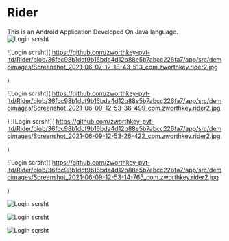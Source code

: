 # Rider
This is an Android Application Developed On Java language.  
![Login scrsht](https://github.com/zworthkey-pvt-ltd/Rider/blob/36fcc98b1dcf9b16bda4d12b88e5b7abcc226fa7/app/src/demoimages/Screenshot_2021-06-04-12-53-28-650_com.zworthkey.rider2.jpg
)

![Login scrsht](
https://github.com/zworthkey-pvt-ltd/Rider/blob/36fcc98b1dcf9b16bda4d12b88e5b7abcc226fa7/app/src/demoimages/Screenshot_2021-06-07-12-18-43-513_com.zworthkey.rider2.jpg

)

![Login scrsht](
 https://github.com/zworthkey-pvt-ltd/Rider/blob/36fcc98b1dcf9b16bda4d12b88e5b7abcc226fa7/app/src/demoimages/Screenshot_2021-06-09-12-53-36-499_com.zworthkey.rider2.jpg

)
![Login scrsht](
 https://github.com/zworthkey-pvt-ltd/Rider/blob/36fcc98b1dcf9b16bda4d12b88e5b7abcc226fa7/app/src/demoimages/Screenshot_2021-06-09-12-53-26-422_com.zworthkey.rider2.jpg

)

![Login scrsht](
 https://github.com/zworthkey-pvt-ltd/Rider/blob/36fcc98b1dcf9b16bda4d12b88e5b7abcc226fa7/app/src/demoimages/Screenshot_2021-06-09-12-53-14-766_com.zworthkey.rider2.jpg

)


![Login scrsht](
https://github.com/zworthkey-pvt-ltd/Rider/blob/36fcc98b1dcf9b16bda4d12b88e5b7abcc226fa7/app/src/demoimages/Screenshot_2021-06-04-12-53-28-650_com.zworthkey.rider2.jpg
)

![Login scrsht](
https://github.com/zworthkey-pvt-ltd/Rider/blob/36fcc98b1dcf9b16bda4d12b88e5b7abcc226fa7/app/src/demoimages/Screenshot_2021-06-04-12-53-28-650_com.zworthkey.rider2.jpg
)

![Login scrsht](
https://github.com/zworthkey-pvt-ltd/Rider/blob/36fcc98b1dcf9b16bda4d12b88e5b7abcc226fa7/app/src/demoimages/Screenshot_2021-06-04-12-53-28-650_com.zworthkey.rider2.jpg
)
